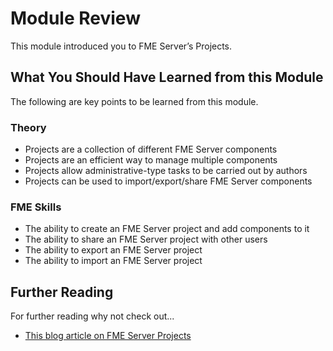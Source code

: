 # Module Review

This module introduced you to FME Server’s Projects.

## What You Should Have Learned from this Module ##

The following are key points to be learned from this module.

### Theory ###

- Projects are a collection of different FME Server components
- Projects are an efficient way to manage multiple components
- Projects allow administrative-type tasks to be carried out by authors
- Projects can be used to import/export/share FME Server components

### FME Skills ###

- The ability to create an FME Server project and add components to it
- The ability to share an FME Server project with other users
- The ability to export an FME Server project
- The ability to import an FME Server project

## Further Reading ##

For further reading why not check out... 

- [This blog article on FME Server Projects](https://blog.safe.com/2017/05/fme2017-projects-evangelist163/)